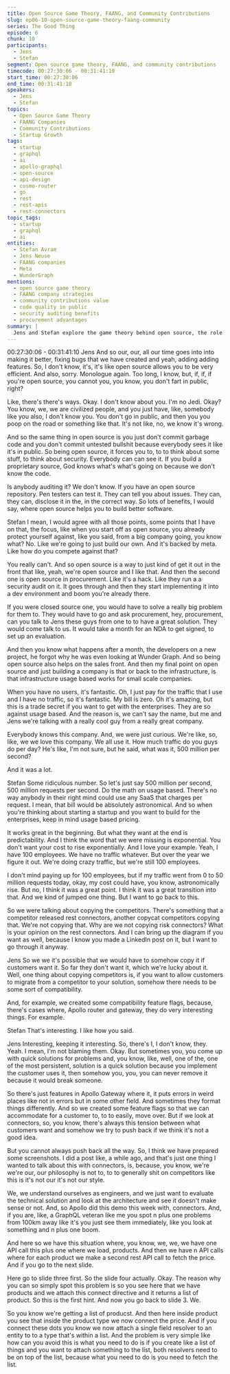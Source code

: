 ```yaml
---
title: Open Source Game Theory, FAANG, and Community Contributions
slug: ep06-10-open-source-game-theory-faang-community
series: The Good Thing
episode: 6
chunk: 10
participants:
  - Jens
  - Stefan
segment: Open source game theory, FAANG, and community contributions
timecode: 00:27:30:06 - 00:31:41:10
start_time: 00:27:30:06
end_time: 00:31:41:10
speakers:
  - Jens
  - Stefan
topics:
  - Open Source Game Theory
  - FAANG Companies
  - Community Contributions
  - Startup Growth
tags:
  - startup
  - graphql
  - ai
  - apollo-graphql
  - open-source
  - api-design
  - cosmo-router
  - go
  - rest
  - rest-apis
  - rest-connectors
topic_tags:
  - startup
  - graphql
  - ai
entities:
  - Stefan Avram
  - Jens Neuse
  - FAANG companies
  - Meta
  - WunderGraph
mentions:
  - open source game theory
  - FAANG company strategies
  - community contributions value
  - code quality in public
  - security auditing benefits
  - procurement advantages
summary: |
  Jens and Stefan explore the game theory behind open source, the role of FAANG companies, and the importance of community contributions in building successful products and growing startups.
---
```


00:27:30:06 - 00:31:41:10
Jens
And so our, our, all our time goes into into making it better, fixing bugs that we have created and
yeah, adding adding features. So, I don't know, it's, it's like open source allows you to be very
efficient. And also, sorry. Monologue again. Too long, I know, but, if, if, if you're open source, you
cannot you, you know, you don't fart in public, right?

Like, there's there's ways. Okay. I don't know about you. I'm no Jedi. Okay? You know, we, we
are civilized people, and you just have, like, somebody like you also, I don't know you. You don't
go in public, and then you you poop on the road or something like that. It's not like, no, we know
it's wrong.

And so the same thing in open source is you just don't commit garbage code and you don't
commit untested bullshit because everybody sees it like it's in public. So being open source, it
forces you to, to to think about some stuff, to think about security. Everybody can can see it. If
you build a proprietary source, God knows what's what's going on because we don't know the
code.

Is anybody auditing it? We don't know. If you have an open source repository. Pen testers can
test it. They can tell you about issues. They can, they can, disclose it in the, in the correct way.
So lots of benefits, I would say, where open source helps you to build better software.

Stefan
I mean, I would agree with all those points, some points that I have on that, the focus, like when
you start off as open source, you already protect yourself against, like you said, from a big
company going, you know what? No. Like we're going to just build our own. And it's backed by
meta. Like how do you compete against that?

You really can't. And so open source is a way to just kind of get it out in the front that like, yeah,
we're open source and I like that. And then the second one is open source in procurement. Like
it's a hack. Like they run a a security audit on it. It goes through and then they start
implementing it into a dev environment and boom you're already there.

If you were closed source one, you would have to solve a really big problem for them to. They
would have to go and ask procurement, hey, procurement, can you talk to Jens these guys from
one to to have a great solution. They would come talk to us. It would take a month for an NDA to
get signed, to set up an evaluation.

And then you know what happens after a month, the developers on a new project, he forgot why
he was even looking at Wunder Graph. And so being open source also helps on the sales front.
And then my final point on open source and just building a company is that or back to the
infrastructure, is that infrastructure usage based works for small scale companies.

When you have no users, it's fantastic. Oh, I just pay for the traffic that I use and I have no
traffic, so it's fantastic. My bill is zero. Oh it's amazing, but this is a trade secret if you want to
get with the enterprises. They are so against usage based. And the reason is, we can't say the
name, but me and Jens we're talking with a really cool guy from a really great company.

Everybody knows this company. And, we were just curious. We're like, so, like, we we love this
company. We all use it. How much traffic do you guys do per day? He's like, I'm not sure, but he
said, what was it, 500 million per second?

And it was a lot.

Stefan
Some ridiculous number. So let's just say 500 million per second, 500 million requests per
second. Do the math on usage based. There's no way anybody in their right mind could use any
SaaS that charges per request. I mean, that bill would be absolutely astronomical. And so when
you're thinking about starting a startup and you want to build for the enterprises, keep in mind
usage based pricing.

It works great in the beginning. But what they want at the end is predictability. And I think the
word that we were missing is exponential. You don't want your cost to rise exponentially. And I
love your example. Yeah, I have 100 employees. We have no traffic whatever. But over the year
we figure it out. We're doing crazy traffic, but we're still 100 employees.

I don't mind paying up for 100 employees, but if my traffic went from 0 to 50 million requests
today, okay, my cost could have, you know, astronomically rise. But no, I think it was a great
point. I think it was a great transition into that. And we kind of jumped one thing. But I want to go
back to this.

So we were talking about copying the competitors. There's something that a competitor
released rest connectors, another copycat competitors copying that. We're not copying that.
Why are we not copying risk connectors? What is your opinion on the rest connectors. And I can
bring up the diagram if you want as well, because I know you made a LinkedIn post on it, but I
want to go through it anyway.

Jens
So we we it's possible that we would have to somehow copy it if customers want it. So far they
don't want it, which we're lucky about it. Well, one thing about copying competitors is, if you
want to allow customers to migrate from a competitor to your solution, somehow there needs to
be some sort of compatibility.

And, for example, we created some compatibility feature flags, because, there's cases where,
Apollo router and gateway, they do very interesting things. For example.

Stefan
That's interesting. I like how you said.

Jens
Interesting, keeping it interesting. So, there's I, I don't know, they. Yeah. I mean, I'm not blaming
them. Okay. But sometimes you, you come up with quick solutions for problems and, you know,
like, well, one of the, one of the most persistent, solution is a quick solution because you
implement the customer uses it, then somehow you, you, you can never remove it because it
would break someone.

So there's just features in Apollo Gateway where it, it puts errors in weird places like not in
errors but in some other field. And sometimes they format things differently. And so we created
some feature flags so that we can accommodate for a customer to, to to easily, move over. But
if we look at connectors, so, you know, there's always this tension between what customers
want and somehow we try to push back if we think it's not a good idea.

But you cannot always push back all the way. So, I think we have prepared some screenshots. I
did a post like, a while ago, and that's just one thing I wanted to talk about this with connectors,
is, because, you know, we're we're our, our philosophy is not to, to to generally shit on
competitors like this is it's not our it's not our style.

We, we understand ourselves as engineers, and we just want to evaluate the technical solution
and look at the architecture and see it doesn't make sense or not. And, so Apollo did this demo
this week with, connectors. And, if you are, like, a GraphQL veteran like me you spot n plus one
problems from 100km away like it's you just see them immediately, like you look at something
and n plus one boom.

And here so we have this situation where, you know, we, we, we have one API call this plus one
where we load, products. And then we have n API calls where for each product we make a
second rest API call to fetch the price. And if you go to the next slide.

Here go to slide three first. So the slide four actually. Okay. The reason why you can so simply
spot this problem is so you see here that we have products and we attach this connect directive
and it returns a list of product. So this is the first hint. And now you go back to slide 3. We.

So you know we're getting a list of producst. And then here inside product you see that inside
the product type we now connect the price. And if you connect these dots you know we now
attach a single field resolver to an entity to to a type that's within a list. And the problem is very
simple like how can you avoid this is what you need to do is if you create like a list of things and
you want to attach something to the list, both resolvers need to be on top of the list, because
what you need to do is you need to fetch the list.